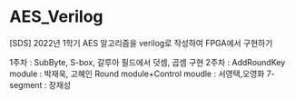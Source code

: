 # AES_Verilog
[SDS] 2022년 1학기 AES 알고리즘을 verilog로 작성하여 FPGA에서 구현하기

1주차 : SubByte, S-box, 갈루아 필드에서 덧셈, 곱셈 구현
2주차 : AddRoundKey module : 박재욱, 고혜인 Round module+Control moudle : 서영택,오영화 7-segment : 장재성
